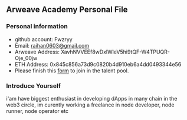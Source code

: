 
## Arweave Academy Personal File

### Personal information

- github account: Fwzryy
- Email: raihan0603@gmail.com
- Arweave Address: XavhNVVEEf8wDxlWleV5hi9tQF-W4TPUQR-Oje_00jw
- ETH Address: 0x845c856a73d9c0820b4d910eb6a4dd0493344e56
- Please finish this [form](https://docs.google.com/forms/d/e/1FAIpQLSfWA5fIIcBgmRppm3jNz5vmf9Mai_QMVil-2pO4r7YKn_Zhtw/viewform?usp=sf_link) to join in the talent pool.

### Introduce Yourself
 i'am have biggest enthusiast in developing dApps in many chain in the web3 circle, im curently working a freelance in node developer, node runner, node operator etc
